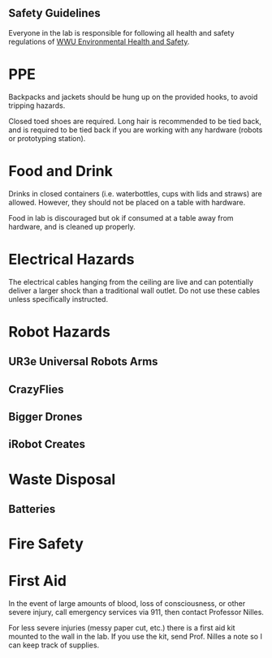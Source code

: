 Safety Guidelines
-----------------

Everyone in the lab is responsible for following all health and safety
regulations of [WWU Environmental Health and Safety](https://ehs.wwu.edu/).

# PPE

Backpacks and jackets should be hung up on the provided hooks, to avoid tripping
hazards.

Closed toed shoes are required. Long hair is recommended to be tied back, and is
required to be tied back if you are working with any hardware (robots or
prototyping station).

# Food and Drink

Drinks in closed containers (i.e. waterbottles, cups with lids and straws) are allowed.
However, they should not be placed on a table with hardware.

Food in lab is discouraged but ok if consumed at a table away from hardware, and
is cleaned up properly.

# Electrical Hazards

The electrical cables hanging from the ceiling are live and can potentially
deliver a larger shock than a traditional wall outlet. Do not use these cables
unless specifically instructed.

# Robot Hazards

## UR3e Universal Robots Arms

## CrazyFlies

## Bigger Drones

## iRobot Creates

# Waste Disposal

## Batteries

# Fire Safety

# First Aid

In the event of large amounts of blood, loss of consciousness, or other
severe injury, call emergency services via 911, then contact Professor Nilles.

For less severe injuries (messy paper cut, etc.) there is a first aid kit
mounted to the wall in the lab. If you use the kit, send Prof. Nilles a note so
I can keep track of supplies.
